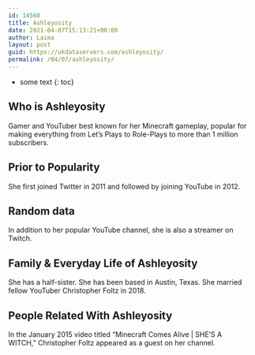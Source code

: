 ```yaml
---
id: 14560
title: Ashleyosity
date: 2021-04-07T15:13:21+00:00
author: Laima
layout: post
guid: https://ukdataservers.com/ashleyosity/
permalink: /04/07/ashleyosity/
---
```


* some text
{: toc}


## Who is Ashleyosity
                  
                  
                  
Gamer and YouTuber best known for her Minecraft gameplay, popular for making everything from Let&#8217;s Plays to Role-Plays to more than 1 million subscribers.
                  
              
            
              
            
                
                
                
## Prior to Popularity
                  
                  
                  
She first joined Twitter in 2011 and followed by joining YouTube in 2012.
                  
              
            
              
            
                
                
                
## Random data
                  
                  
                  
In addition to her popular YouTube channel, she is also a streamer on Twitch.
                  
              
            
              
            
                
                
                
## Family & Everyday Life of Ashleyosity
                  
                  
                  
She has a half-sister. She has been based in Austin, Texas. She married fellow YouTuber Christopher Foltz in 2018. 
                  
              
            
              
            
                
                
                
## People Related With Ashleyosity
                  
                  
                  
In the January 2015 video titled &#8220;Minecraft Comes Alive | SHE&#8217;S A WITCH,&#8221; Christopher Foltz appeared as a guest on her channel.
                  
              
            
              
            
                
              
            
              
              
            
            
              
            
          
          
          